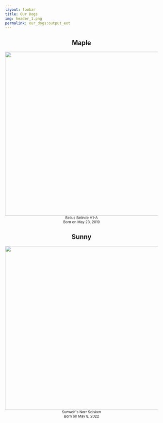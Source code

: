 ```yaml
---
layout: foobar
title: Our Dogs
img: header_1.png
permalink: our_dogs:output_ext
---
```


<h2 style="text-align:center;">Maple</h2>

<center><img src='https://wanderlandeurasiers.ca/resources/images/about/maple.jpg' width="540">
<small>Bellus Belinde H1-A <br> Born on May 23, 2019</small></center>

<h2 style="text-align:center;">Sunny</h2>

<center><img src='https://wanderlandeurasiers.ca/resources/images/about/sunny.jpg' width="540">
<small>Sunwolf's Norr Solsken <br> Born on May 8, 2022</small></center>
